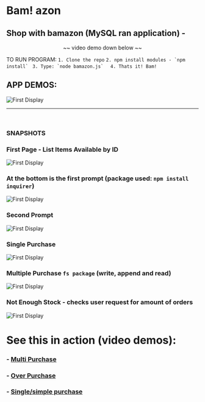 # Bam! azon
## Shop with bamazon (MySQL ran application) - 

<center>~~ video demo down below ~~</center>


TO RUN PROGRAM: 
````1. Clone the repo````
````2. npm install modules - `npm install` ````
````3. Type: `node bamazon.js`  ````
````4. Thats it! Bam!```` 

<h2>APP DEMOS:</h2>

![First Display](https://raw.githubusercontent.com/IamGiel/bamazon/master/gif/demoBAMAZON.gif)

<hr><br>
<h3>SNAPSHOTS</h3>

### First Page - List Items Available by ID
![First Display](https://raw.githubusercontent.com/IamGiel/bamazon/master/images/first%20display.png)

### At the bottom is the first prompt (package used: ```npm install inquirer```)
![First Display](https://raw.githubusercontent.com/IamGiel/bamazon/master/images/first%20prompt.png)

### Second Prompt
![First Display](https://raw.githubusercontent.com/IamGiel/bamazon/master/images/second%20prompt.png)

### Single Purchase
![First Display](https://raw.githubusercontent.com/IamGiel/bamazon/master/images/single%20purchase.png)

### Multiple Purchase ```fs package``` (write, append and read)
![First Display](https://raw.githubusercontent.com/IamGiel/bamazon/master/images/multiple%20purchase.png)

### Not Enough Stock - checks user request for amount of orders
![First Display](https://raw.githubusercontent.com/IamGiel/bamazon/master/images/notEnough.png)

# See this in action (video demos):
### - [Multi Purchase](https://youtu.be/q0u5uPL33Tg)
### - [Over Purchase](https://youtu.be/G5wBQ0PMWkU)
### - [Single/simple purchase](https://youtu.be/iaeUgSu-rFs)

